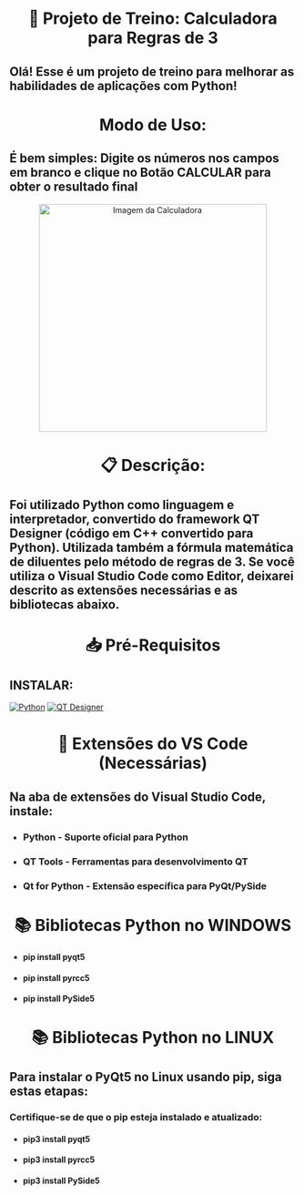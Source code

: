 <div align="center">
  <h1>🧮 Projeto de Treino: Calculadora para Regras de 3</h1>
</div>

<div align="left">
  <h2>Olá! Esse é um projeto de treino para melhorar as habilidades de aplicações com Python!</h2>
</div>

<div align="center">
  <h1>Modo de Uso:</h1>
</div>

<div align="left">
  <h2>É bem simples: Digite os números nos campos em branco e clique no Botão CALCULAR para obter o resultado final</h2>
</div>

<div align="center">
  <img src="https://github.com/user-attachments/assets/2f8ef690-2c40-458b-9711-2099dc521548" alt="Imagem da Calculadora" width="400">
</div>

<div align="center">
  <h1>📋 Descrição:</h1>
</div>

<div align="left">
  <h2>Foi utilizado Python como linguagem e interpretador, convertido do framework QT Designer (código em C++ convertido para Python). Utilizada também a fórmula matemática de diluentes pelo método de regras de 3. Se você utiliza o Visual Studio Code como Editor, deixarei descrito as extensões necessárias e as bibliotecas abaixo.</h2>
</div>

<div align="center">
  <h1>📥 Pré-Requisitos</h1>
</div>

<div align="left">
  <h2>INSTALAR:</h2>
  
  [![Python](https://img.shields.io/badge/Download-Python-3776AB?logo=python&logoColor=white)](https://www.python.org/)
  [![QT Designer](https://img.shields.io/badge/Download-QT_Designer-41CD52?logo=qt&logoColor=white)](https://build-system.fman.io/qt-designer-download)
</div>

<div align="center">
  <h1>🔧 Extensões do VS Code (Necessárias)</h1>
</div>

<div align="left">
  <h2>Na aba de extensões do Visual Studio Code, instale:</h2>
  
  <ul>
    <h3><li>Python - Suporte oficial para Python</li></h3>
    <h3><li>QT Tools - Ferramentas para desenvolvimento QT</li></h3>
    <h3><li>Qt for Python - Extensão específica para PyQt/PySide</li></h3>
  </ul>
</div>

<div align="center">
  <h1>📚 Bibliotecas Python no WINDOWS</h1>
</div>

<div align="left">
  <ul>
    <h4><li>pip install pyqt5</li></h4>
    <h4><li>pip install pyrcc5</li></h4>
    <h4><li>pip install PySide5</li></h4>
  </ul>
</div>

<div align="center">
  <h1>📚 Bibliotecas Python no LINUX</h1>
</div>

<div align="left">
  <h2>Para instalar o PyQt5 no Linux usando pip, siga estas etapas:</h2>
  <h3>Certifique-se de que o pip esteja instalado e atualizado:</h3>
  
  <ul>
    <h4><li>pip3 install pyqt5</li></h4>
    <h4><li>pip3 install pyrcc5</li></h4>
    <h4><li>pip3 install PySide5</li></h4>
  </ul>
</div>
